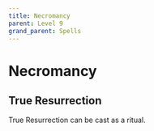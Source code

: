 ```yaml
---
title: Necromancy
parent: Level 9
grand_parent: Spells
---
```


# Necromancy

## True Resurrection
True Resurrection can be cast as a ritual.
